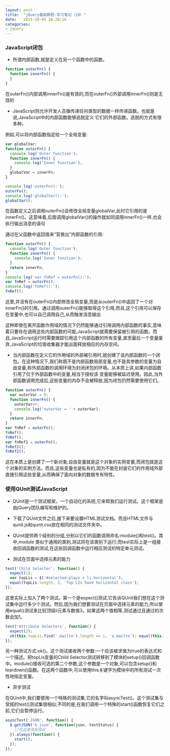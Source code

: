 ```yaml
---
layout: post
title:  "jQuery基础教程-学习笔记（10）"
date:   2015-10-05 18:28:16
categories:
- jquery
---
```


### JavaScript闭包

+ 所谓内部函数,就是定义在另一个函数中的函数。

```JavaScript
function outerFn() {
  function innerFn() {
  }
}
```
在outerFn()内部调用innerFn()是有效的,而在outerFn()外部调用innerFn()则是无效的

+ JavaScript则允许开发人员像传递任何类型的数据一样传递函数。也就是说,JavaScript中的内部函数能够逃脱定义 它们的外部函数。逃脱的方式有很多种。

例如,可以将内部函数指定给一个全局变量:

```JavaScript
var globalVar;
function outerFn() {
  console.log('Outer function');
  function innerFn() {
    console.log('Inner function');
  }
  globalVar = innerFn;
}

console.log('outerFn():');
outerFn();
console.log('globalVar():');
globalVar();
```
在函数定义之后调用outerFn()会修改全局变量globalVar,此时它引用的是innerFn()。这意味着,后面调用globalVar()的操作就如同调用innerFn()一样,也会执行输出消息的语句

通过在父函数中返回值来“营救出”内部函数的引用:

```javascript
function outerFn() {
  console.log('Outer function');
  function innerFn() {
    console.log('Inner function');
  }
  return innerFn;
}
console.log('var fnRef = outerFn():');
var fnRef = outerFn();
console.log('fnRef():');
fnRef();
```
这里,并没有在outerFn()内部修改全局变量,而是从outerFn()中返回了一个对innerFn()的引用。通过调用outerFn()能够取得这个引用,而且,这个引用可以保存在变量中,也可以自己调用自己,从而触发消息输出

这种即使在离开函数作用域的情况下仍然能够通过引用调用内部函数的事实,意味着只要存在调用这些内部函数的可能,JavaScript就需要保留被引用的函数。而且,JavaScript运行时需要跟踪引用这个内部函数的所有变量,直至最后一个变量废弃,JavaScript的垃圾收集器才能出面释放相应的内存空间。

+ 当内部函数在定义它的作用域的外部被引用时,就创建了该内部函数的一个闭包。在这种情况下,我们称既不是内部函数局部变量,也不是其参数的变量为自由变量,称外部函数的调用环境为封闭闭包的环境。从本质上讲,如果内部函数引用了位于外部函数中的变量,相当于授权该 变量能够被延迟使用。因此,当外部函数调用完成后,这些变量的内存不会被释放,因为闭包仍然需要使用它们。

```javascript
function outerFn() {
  var outerVar = 0;
  function innerFn() {
    outerVar++;
    console.log('outerVar = ' + outerVar);
  }
  return innerFn;
}
var fnRef = outerFn();
fnRef();
fnRef();
var fnRef2 = outerFn();
fnRef2();
fnRef2();
```
这在本质上是创建了一个新对象,自由变量就是这个对象的实例变量,而闭包就是这个对象的实例方法。而且,这些变量也是私有的,因为不能在封装它们的作用域外部直接引用这些变量,从而确保了面向对象的数据专有特性。


### 使用QUnit测试JavaScript

+ QUnit是一个测试框架，一个自动化的系统,它来帮我们运行测试。这个框架是由jQuery团队编写和维护的。

+ 下载了QUnit文件之后,接下来要设置HTML测试文档。而且HTML文件与qunit.js和qunit.css放在相同的测试文件夹中。

+ QUnit提供两个级别的分组,分别以它们的函数调用命名:module()和test()。其中,module 类似于通用的类别,测试将在该类别下运行;而test实际上是一组接收回调函数的测试,在这些回调函数中运行相应测试的特定单元测试。

+ 测试在页面中选择元素的能力

```javascript
test('Child Selector', function() {
  expect(1);
  var topLis = $('#selected-plays > li.horizontal');
  equal(topLis.length, 3, 'Top LIs have horizontal class');
});
```
这里实际上加入了两个测试。第一个是expect()测试,它告诉QUnit我们想在这个测试集中运行多少个测试。然后,因为我们想要测试在页面中选择元素的能力,所以使用equal()测试来比较顶级li元素与数值3。如果这两个值相等,测试通过且通过的次数会加1。

```javascript
test('Attribute Selectors', function() {
  expect(2);
  ok(this.topLis.find('.mailto').length == 1, 'a.mailto'); equal(this.topLis.find('.pdflink').length, 1, 'a.pdflink');
});
```
另一种测试方式:ok()。这个测试接收两个参数:一个应该被求值为true的表达式和一个描述。把topLis变量的Child Selector测试转移到了模块的setup()回调函数中。module()接收可选的第二个参数,这个参数是一个对象,可以包含setup()和teardown()函数。在这两个函数中,可以使用this关键字为模块中的所有测试一次性地指定变量。

+ 异步测试

在QUnit中,我们要使用一个特殊的测试集,它的名字叫asyncTest()。这个测试集与常规的test()测试集很相似;不同的是,在我们调用一个特殊的start()函数恢复它们之前,它们会暂停运行。

```javascript
asyncTest('JSON', function() {
  $.getJSON('b.json', function(json, textStatus) {
    //在这里添加测试
  }).always(function() {
    start();
  });
});
```
